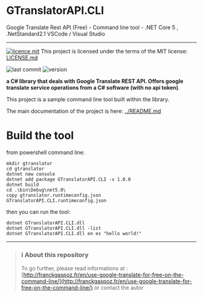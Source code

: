 # GTranslatorAPI.CLI
Google Translate Rest API (Free) - Command line tool - .NET Core 5 , .NetStandard2.1
VSCode / Visual Studio
<hr>

[![licence mit](https://img.shields.io/badge/licence-MIT-blue.svg)](license.md) This project is licensed under the terms of the MIT license: [LICENSE.md](LICENSE.md)  

![last commit](https://img.shields.io/github/last-commit/franck-gaspoz/GTranslatorAPI?style=plastic)
![version](https://img.shields.io/github/v/tag/franck-gaspoz/GTranslatorAPI?style=plastic)

**a C# library that deals with Google Translate REST API. Offers google translate service operations from a C# software (with no api token)**. 

This project is a sample command line tool built within the library.  

The main documentation of the project is here: [../README.md](../README.md)

# Build the tool

from powershell command line:
```Shell  
mkdir gtranslator
cd gtranslator
dotnet new console
dotnet add package GTranslatorAPI.CLI -v 1.0.0
dotnet build
cd .\bin\Debug\net5.0\
copy gtranslator.runtimeconfig.json GTranslatorAPI.CLI.runtimeconfig.json
```
then you can run the tool:
```Shell  
dotnet GTranslatorAPI.CLI.dll
dotnet GTranslatorAPI.CLI.dll -list
dotnet GTranslatorAPI.CLI.dll en es "hello world!"
```

<hr>

> ### :information_source: About this repository
> To go further, please read informations at : [http://franckgaspoz.fr/en/use-google-translate-for-free-on-the-command-line/](http://franckgaspoz.fr/en/use-google-translate-for-free-on-the-command-line/) or contact the autor
